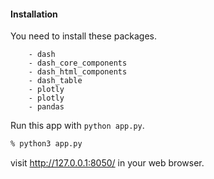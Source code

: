 #### Installation
You need to install these packages.
```
    - dash
    - dash_core_components 
    - dash_html_components 
    - dash_table
    - plotly
    - plotly
    - pandas 
```

Run this app with `python app.py`.
```zsh
% python3 app.py
```

visit http://127.0.0.1:8050/ in your web browser.
